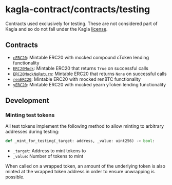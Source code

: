 # kagla-contract/contracts/testing

Contracts used exclusively for testing. These are not considered part of Kagla and so do not fall under the Kagla [license](../../LICENSE).

## Contracts

* [`cERC20`](cERC20.vy): Mintable ERC20 with mocked compound cToken lending functionality
* [`ERC20Mock`](ERC20.vy): Mintable ERC20 that returns `True` on successful calls
* [`ERC20MockNoReturn`](ERC20LP.vy): Mintable ERC20 that returns `None` on successful calls
* [`renERC20`](renERC20.vy): Mintable ERC20 with mocked renBTC functionality
* [`yERC20`](yERC20.vy): Mintable ERC20 with mocked yearn yToken lending functionality

## Development

### Minting test tokens

All test tokens implement the following method to allow minting to arbitrary addresses during testing:

```python
def _mint_for_testing(_target: address, _value: uint256) -> bool:
```

* `_target`: Address to mint tokens to
* `_value`: Number of tokens to mint

When called on a wrapped token, an amount of the underlying token is also minted at the wrapped token address in order to ensure unwrapping is possible.
